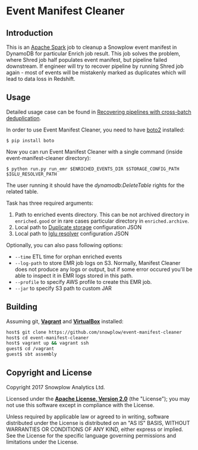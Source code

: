 # Event Manifest Cleaner

## Introduction

This is an [Apache Spark][spark] job to cleanup a Snowplow event manifest in DynamoDB for particular Enrich job result.
This job solves the problem, where Shred job half populates event manifest, but pipeline failed downstream.
If engineer will try to recover pipeline by running Shred job again - most of events will be mistakenly marked as duplicates which will lead to data loss in Redshift.

## Usage

Detailed usage case can be found in [Recovering pipelines with cross-batch deduplication][recovery-tutorial].

In order to use Event Manifest Cleaner, you need to have [boto2][boto]
installed:

```
$ pip install boto
```

Now you can run Event Manifest Cleaner with a single command (inside
event-manifest-cleaner directory):

```
$ python run.py run_emr $ENRICHED_EVENTS_DIR $STORAGE_CONFIG_PATH $IGLU_RESOLVER_PATH
```

The user running it should have the _dynamodb:DeleteTable_ rights for the related table.

Task has three required arguments: 

1. Path to enriched events directory. This can be not archived directory in 
   `enriched.good` or in rare cases particular directory in `enriched.archive`.
2. Local path to [Duplicate storage][dynamodb-config] configuration JSON
3. Local path to [Iglu resolver][resolver] configuration JSON

Optionally, you can also pass following options:

* `--time` ETL time for orphan enriched events
* `--log-path` to store EMR job logs on S3. Normally, Manifest Cleaner does not
  produce any logs or output, but if some error occured you'll be able to
  inspect it in EMR logs stored in this path.
* `--profile` to specify AWS profile to create this EMR job.
* `--jar` to specify S3 path to custom JAR


## Building

Assuming git, **[Vagrant][vagrant-install]** and **[VirtualBox][virtualbox-install]** installed:

```bash
host$ git clone https://github.com/snowplow/event-manifest-cleaner
host$ cd event-manifest-cleaner
host$ vagrant up && vagrant ssh
guest$ cd /vagrant
guest$ sbt assembly
```

## Copyright and License

Copyright 2017 Snowplow Analytics Ltd.

Licensed under the **[Apache License, Version 2.0][license]** (the "License");
you may not use this software except in compliance with the License.

Unless required by applicable law or agreed to in writing, software
distributed under the License is distributed on an "AS IS" BASIS,
WITHOUT WARRANTIES OR CONDITIONS OF ANY KIND, either express or implied.
See the License for the specific language governing permissions and
limitations under the License.

[spark]: http://spark.apache.org/

[boto]: http://boto.cloudhackers.com/en/latest/

[recovery-tutorial]: https://discourse.snowplowanalytics.com/t/recovering-pipelines-with-cross-batch-deduplication-enabled-tutorial/1397?source_topic_id=1225

[config]: https://github.com/snowplow/snowplow/blob/master/3-enrich/emr-etl-runner/config/config.yml.sample
[resolver]: https://github.com/snowplow/iglu/wiki/Iglu-client-configuration
[shredding]: https://github.com/snowplow/snowplow/wiki/Shredding

[dynamodb-config]: https://github.com/snowplow/snowplow/wiki/Configuring-storage-targets#dynamodb

[vagrant-install]: http://docs.vagrantup.com/v2/installation/index.html
[virtualbox-install]: https://www.virtualbox.org/wiki/Downloads

[license]: http://www.apache.org/licenses/LICENSE-2.0
